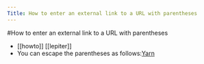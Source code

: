 ---Title: How to enter an external link to a URL with parentheses---#How to enter an external link to a URL with parentheses- [[howto]] [[lepiter]]- You can escape the parentheses as follows:[Yarn](https://en.wikipedia.org/wiki/Yarn_%28package_manager%29)
